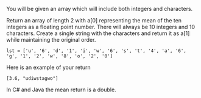 You will be given an array which will include both integers and characters. 

Return an array of length 2 with a[0] representing the mean of the ten integers as a floating point number. There will always be 10 integers and 10 characters. Create a single string with the characters and return it as a[1] while maintaining the original order.

```
lst = ['u', '6', 'd', '1', 'i', 'w', '6', 's', 't', '4', 'a', '6', 'g', '1', '2', 'w', '8', 'o', '2', '0']
```

Here is an example of your return 

```
[3.6, "udiwstagwo"]
```
In C# and Java the mean return is a double. 